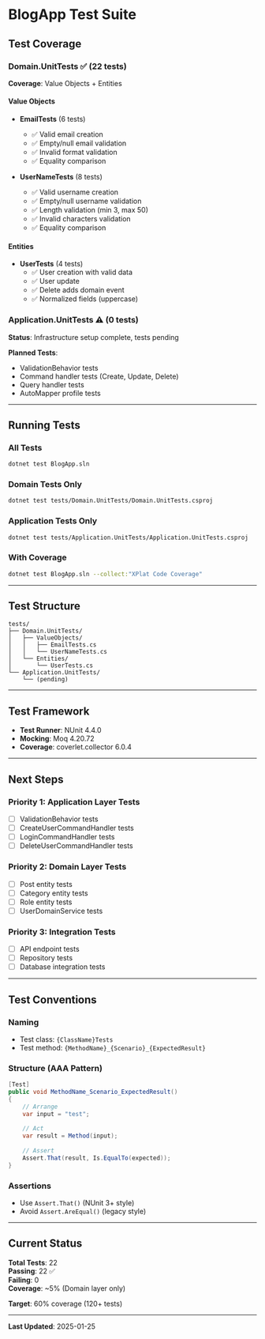 # BlogApp Test Suite

## Test Coverage

### Domain.UnitTests ✅ (22 tests)
**Coverage**: Value Objects + Entities

#### Value Objects
- **EmailTests** (6 tests)
  - ✅ Valid email creation
  - ✅ Empty/null email validation
  - ✅ Invalid format validation
  - ✅ Equality comparison

- **UserNameTests** (8 tests)
  - ✅ Valid username creation
  - ✅ Empty/null username validation
  - ✅ Length validation (min 3, max 50)
  - ✅ Invalid characters validation
  - ✅ Equality comparison

#### Entities
- **UserTests** (4 tests)
  - ✅ User creation with valid data
  - ✅ User update
  - ✅ Delete adds domain event
  - ✅ Normalized fields (uppercase)

### Application.UnitTests ⚠️ (0 tests)
**Status**: Infrastructure setup complete, tests pending

**Planned Tests**:
- ValidationBehavior tests
- Command handler tests (Create, Update, Delete)
- Query handler tests
- AutoMapper profile tests

---

## Running Tests

### All Tests
```bash
dotnet test BlogApp.sln
```

### Domain Tests Only
```bash
dotnet test tests/Domain.UnitTests/Domain.UnitTests.csproj
```

### Application Tests Only
```bash
dotnet test tests/Application.UnitTests/Application.UnitTests.csproj
```

### With Coverage
```bash
dotnet test BlogApp.sln --collect:"XPlat Code Coverage"
```

---

## Test Structure

```
tests/
├── Domain.UnitTests/
│   ├── ValueObjects/
│   │   ├── EmailTests.cs
│   │   └── UserNameTests.cs
│   └── Entities/
│       └── UserTests.cs
└── Application.UnitTests/
    └── (pending)
```

---

## Test Framework

- **Test Runner**: NUnit 4.4.0
- **Mocking**: Moq 4.20.72
- **Coverage**: coverlet.collector 6.0.4

---

## Next Steps

### Priority 1: Application Layer Tests
- [ ] ValidationBehavior tests
- [ ] CreateUserCommandHandler tests
- [ ] LoginCommandHandler tests
- [ ] DeleteUserCommandHandler tests

### Priority 2: Domain Layer Tests
- [ ] Post entity tests
- [ ] Category entity tests
- [ ] Role entity tests
- [ ] UserDomainService tests

### Priority 3: Integration Tests
- [ ] API endpoint tests
- [ ] Repository tests
- [ ] Database integration tests

---

## Test Conventions

### Naming
- Test class: `{ClassName}Tests`
- Test method: `{MethodName}_{Scenario}_{ExpectedResult}`

### Structure (AAA Pattern)
```csharp
[Test]
public void MethodName_Scenario_ExpectedResult()
{
    // Arrange
    var input = "test";
    
    // Act
    var result = Method(input);
    
    // Assert
    Assert.That(result, Is.EqualTo(expected));
}
```

### Assertions
- Use `Assert.That()` (NUnit 3+ style)
- Avoid `Assert.AreEqual()` (legacy style)

---

## Current Status

**Total Tests**: 22  
**Passing**: 22 ✅  
**Failing**: 0  
**Coverage**: ~5% (Domain layer only)

**Target**: 60% coverage (120+ tests)

---

**Last Updated**: 2025-01-25
